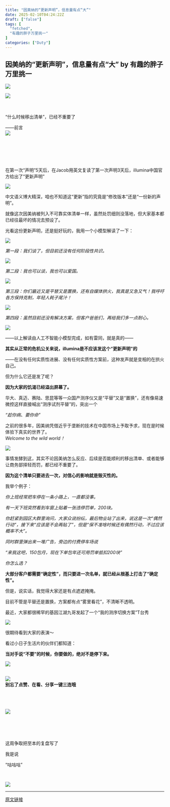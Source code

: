 ```yaml
---
title: "因美纳的“更新声明”，信息量有点“大”"
date: 2025-02-10T04:24:22Z
draft: ["false"]
tags: [
  "fetched",
  "有趣的胖子万里挑一"
]
categories: ["Duty"]
---
```

因美纳的“更新声明”，信息量有点“大” by 有趣的胖子万里挑一
------
<div><p><img data-galleryid="" data-imgfileid="100003081" data-ratio="0.44907407407407407" data-s="300,640" data-src="https://mmbiz.qpic.cn/mmbiz_png/mXLyHfvhcZibHWQJflXM4Ap6Hm2NxrmH235RkM1GjrQgB90KPQTkDxoY4EsibdOe0xclOPkjbzHMH5eZ517dfnPQ/640?wx_fmt=png" data-type="png" data-w="1080" src="https://mmbiz.qpic.cn/mmbiz_png/mXLyHfvhcZibHWQJflXM4Ap6Hm2NxrmH235RkM1GjrQgB90KPQTkDxoY4EsibdOe0xclOPkjbzHMH5eZ517dfnPQ/640?wx_fmt=png"></p><section data-id="13842" data-tools="新媒体排版" data-style-type="正文"><section><section><section><section><section><img data-ratio="1" data-type="png" data-s="300,640" data-w="64" data-src="https://mmbiz.qpic.cn/mmbiz_png/mXLyHfvhcZ9QmmBl1GZBV3icfPr2nicpKXJXzkeISGMST2VmSxuDrk5obuspLAplYFlE7SYXpeCkUL4qxMXyD4OA/640?wx_fmt=png" src="https://mmbiz.qpic.cn/mmbiz_png/mXLyHfvhcZ9QmmBl1GZBV3icfPr2nicpKXJXzkeISGMST2VmSxuDrk5obuspLAplYFlE7SYXpeCkUL4qxMXyD4OA/640?wx_fmt=png"><br></section><br></section><section><section><section><section><section><section><br></section></section><p><span>“什么时候移出清单”，已经不重要了<span>‍</span><span>‍</span><span>‍</span><span>‍</span><span>‍</span><span>‍</span><span>‍</span><span>‍</span><span>‍‍‍‍‍‍‍‍‍‍‍‍‍‍‍‍‍‍‍‍‍‍‍‍‍‍‍‍‍‍‍‍‍‍‍‍‍‍‍‍‍‍‍‍‍‍‍‍‍‍‍‍‍‍</span></span></p><section><span>——前言</span></section></section></section></section></section><section><section><section><img data-ratio="1" data-type="png" data-s="300,640" data-w="64" data-src="https://mmbiz.qpic.cn/mmbiz_png/mXLyHfvhcZ9QmmBl1GZBV3icfPr2nicpKX1s4jO4rV3LWCOicrOzODgLr2Ve6nDOnWxQ8DnJd4dusOycZDibf8Fxdg/640?wx_fmt=png" src="https://mmbiz.qpic.cn/mmbiz_png/mXLyHfvhcZ9QmmBl1GZBV3icfPr2nicpKX1s4jO4rV3LWCOicrOzODgLr2Ve6nDOnWxQ8DnJd4dusOycZDibf8Fxdg/640?wx_fmt=png"><br></section><br></section><br></section></section><section><br></section></section><section><section><br></section></section></section></section><section><br></section><p><span><span>在第一次“声明”5天后，在Jacob用英文复读了第一次声明3天后，illumina中国官方给出了“更新声明”</span></span></p><p><img data-ratio="0.21796875" data-s="300,640" data-src="https://mmbiz.qpic.cn/mmbiz_jpg/mXLyHfvhcZ9z6tkww6WicNKud4byc0wQbHN8rdomsrpOCneXuQXYIHbpAgFk7O1rasrg6lVASRJkNCR3n3e7zmA/640?wx_fmt=jpeg" data-type="jpeg" data-w="1280" src="https://mmbiz.qpic.cn/mmbiz_jpg/mXLyHfvhcZ9z6tkww6WicNKud4byc0wQbHN8rdomsrpOCneXuQXYIHbpAgFk7O1rasrg6lVASRJkNCR3n3e7zmA/640?wx_fmt=jpeg"></p><p><span><span>中文语义博大精深，咱也不知道这“更新”指的究竟是“修改版本”还是“一份新的声明”。<span>‍</span><span>‍</span><span>‍</span><span>‍</span><span>‍</span><span>‍</span><span>‍</span><span>‍</span></span></span></p><p><span><span>就像这次因美纳被列入不可靠实体清单一样，虽然处罚细则没落地，但大家基本都已经往最坏的情况去预设了。<span>‍</span><span>‍</span><span>‍</span><span>‍</span><span>‍</span><span>‍</span><span>‍</span><span>‍</span><span>‍</span></span></span></p><p><span><span>光看这份更新声明，还是挺好玩的，我用一个小模型解读了一下：</span></span></p><p><img data-imgfileid="100006272" data-ratio="0.1046875" data-s="300,640" data-src="https://mmbiz.qpic.cn/mmbiz_png/mXLyHfvhcZ9z6tkww6WicNKud4byc0wQbuCibeuEnJc88zBicBph20OQbaeyJGy9dTotZdrRnSBnlLOyPnvQcuENA/640?wx_fmt=png&amp;from=appmsg" data-type="png" data-w="1280" src="https://mmbiz.qpic.cn/mmbiz_png/mXLyHfvhcZ9z6tkww6WicNKud4byc0wQbuCibeuEnJc88zBicBph20OQbaeyJGy9dTotZdrRnSBnlLOyPnvQcuENA/640?wx_fmt=png&amp;from=appmsg"></p><p><em><span><span>第一段：我们谈了，但目前还没有任何阶段性共识。</span></span></em></p><p><img data-imgfileid="100006273" data-ratio="0.11015625" data-s="300,640" data-src="https://mmbiz.qpic.cn/mmbiz_png/mXLyHfvhcZ9z6tkww6WicNKud4byc0wQbVyu13HCyhdLXLTYqoaVR8Gw4j3LQYoyF6iblwCPOziaGqtAKE3oibJcYw/640?wx_fmt=png&amp;from=appmsg" data-type="png" data-w="1280" src="https://mmbiz.qpic.cn/mmbiz_png/mXLyHfvhcZ9z6tkww6WicNKud4byc0wQbVyu13HCyhdLXLTYqoaVR8Gw4j3LQYoyF6iblwCPOziaGqtAKE3oibJcYw/640?wx_fmt=png&amp;from=appmsg"></p><p><em><span>第二段：我也可以谈，我也可以爱国。</span></em><br></p><p><img data-imgfileid="100006274" data-ratio="0.10703125" data-s="300,640" data-src="https://mmbiz.qpic.cn/mmbiz_png/mXLyHfvhcZ9z6tkww6WicNKud4byc0wQbibJlpyMKMpbH7F1eIiczVicHib8gz9hmBVWKo7NX6velbeiahjF8ewX85qQ/640?wx_fmt=png&amp;from=appmsg" data-type="png" data-w="1280" src="https://mmbiz.qpic.cn/mmbiz_png/mXLyHfvhcZ9z6tkww6WicNKud4byc0wQbibJlpyMKMpbH7F1eIiczVicHib8gz9hmBVWKo7NX6velbeiahjF8ewX85qQ/640?wx_fmt=png&amp;from=appmsg"></p><p><em><span><span>第三段：你们最近又是平替又是置换，还有自媒体拱火，我真是又急又气！我呼吁各方保持克制，年轻人耗子尾汁！</span></span></em></p><p><img data-imgfileid="100006275" data-ratio="0.10234375" data-s="300,640" data-src="https://mmbiz.qpic.cn/mmbiz_png/mXLyHfvhcZ9z6tkww6WicNKud4byc0wQbqm1aZn3DcdSGOTJrAk3c8xjnIekOV5PZxtMm0v4eibSb4ZicibyaJ7siaw/640?wx_fmt=png&amp;from=appmsg" data-type="png" data-w="1280" src="https://mmbiz.qpic.cn/mmbiz_png/mXLyHfvhcZ9z6tkww6WicNKud4byc0wQbqm1aZn3DcdSGOTJrAk3c8xjnIekOV5PZxtMm0v4eibSb4ZicibyaJ7siaw/640?wx_fmt=png&amp;from=appmsg"></p><p><em><span>第四段：虽然目前还没有解决方案，但客户爸爸们，再给我们多一点耐心。</span></em><br></p><p><img data-imgfileid="100006277" data-ratio="0.74921875" data-s="300,640" data-src="https://mmbiz.qpic.cn/mmbiz_jpg/mXLyHfvhcZ9z6tkww6WicNKud4byc0wQbsFibzVhkt1WchWbjqNmpZT1p0S5a0zuODSN5W6WdVBkDWYNvtazSdGQ/640?wx_fmt=jpeg&amp;from=appmsg" data-type="jpeg" data-w="1280" src="https://mmbiz.qpic.cn/mmbiz_jpg/mXLyHfvhcZ9z6tkww6WicNKud4byc0wQbsFibzVhkt1WchWbjqNmpZT1p0S5a0zuODSN5W6WdVBkDWYNvtazSdGQ/640?wx_fmt=jpeg&amp;from=appmsg"></p><p><span><span>——以上解读由人工不智能小模型完成，如有雷同，就是真的——</span></span></p><p><strong><span>其实从正常的危机公关来说，illumina是不应该发这个“更新声明”的</span></strong><br></p><p><span><span>——在没有任何实质性进展、没有任何实质性方案前，这种发声就是变相的在拱火自己。<span>‍</span><span>‍</span><span>‍</span><span>‍</span><span>‍</span><span>‍</span><span>‍</span><span>‍</span><span>‍</span><span>‍</span><span>‍</span><span>‍</span><span>‍</span><span>‍</span><span>‍</span><span>‍</span><span>‍</span><span>‍</span><span>‍</span></span></span></p><p><span><span>但为什么它还是发了呢？</span></span></p><p><strong><span><span>因为大家的饥渴已经溢出屏幕了。</span></span></strong></p><p><span><span>华大、真迈、赛陆、思昆等等一众国产测序仪又是“平替”又是“置换”，还有像易速微控这样直接喊出“测序试剂平替”的，突出一个<span>‍</span><span>‍</span><span>‍</span><span>‍</span><span>‍</span><span>‍</span><span>‍</span><span>‍</span><span>‍</span><span>‍</span><span>‍</span><span>‍</span></span></span></p><p><em><span><span>“趁你病、要你命”</span></span></em></p><section><span>之前的很多年，因美纳凭借近乎于垄断的技术在中国市场上予取予求，现在是时候体验下真实的世界了。</span></section><section><em><span>Welcome to the wild world！</span></em></section><p><img data-croporisrc="https://mmbiz.qpic.cn/mmbiz_jpg/mXLyHfvhcZ9z6tkww6WicNKud4byc0wQbT9WPeUl4BJBJeOeibchib9zZoM4SaDzkIiat1icCTibYd7giaRVCVPYm3GLA/0?wx_fmt=jpeg&amp;from=appmsg" data-cropx1="0" data-cropx2="1280" data-cropy1="905.7439446366783" data-cropy2="1838.0622837370245" data-imgfileid="100006278" data-ratio="0.728125" data-s="300,640" data-src="https://mmbiz.qpic.cn/mmbiz_jpg/mXLyHfvhcZ9z6tkww6WicNKud4byc0wQbCia0aERYjlMaGgJxO9l4b4iavv8jibrF2yibatYGdYU2E8BxCOWVP8SNqA/640?wx_fmt=jpeg" data-type="jpeg" data-w="1280" src="https://mmbiz.qpic.cn/mmbiz_jpg/mXLyHfvhcZ9z6tkww6WicNKud4byc0wQbCia0aERYjlMaGgJxO9l4b4iavv8jibrF2yibatYGdYU2E8BxCOWVP8SNqA/640?wx_fmt=jpeg"></p><p><span><span>事情发酵到这，其实不论因美纳怎么反应、后续是否能顺利的移出清单、或者能够让商务部择轻而罚，都已经不重要了。</span></span></p><p><strong><span><span>因为这个清单只要进去一次，对信心的影响就是毁灭性的。</span></span></strong></p><p><span><span>我举个例子：</span></span></p><p><em><span><span>你上班经常把车停在一条小路上，一直都没事。<span>‍</span><span>‍</span><span>‍</span><span>‍</span><span>‍</span><span>‍</span><span>‍</span><span>‍</span><span>‍</span><span>‍</span><span>‍</span><span>‍</span><span>‍</span><span>‍</span><span>‍</span><span>‍</span><span>‍</span><span>‍</span><span>‍</span><span>‍</span><span>‍</span><span>‍</span><span>‍</span><span>‍</span><span>‍</span><span>‍</span><span>‍</span><span>‍</span><span>‍</span><span>‍</span><span>‍</span><span>‍</span><span>‍</span><span>‍</span><span>‍</span><span>‍</span><span>‍</span><span>‍</span><span>‍</span><span>‍</span><span>‍</span><span>‍</span><span>‍</span><span>‍</span><span>‍</span><span>‍</span><span>‍</span><span>‍</span><span>‍</span><span>‍</span><span>‍</span><span></span></span></span></em></p><p><em><span><span>有一天下班突然看到车窗上贴着一张违停罚单，200块。<span>‍</span><span>‍</span><span>‍</span><span>‍</span><span>‍</span><span></span></span></span></em></p><p><em><span><span>你赶紧到园区大群里询问，大家众说纷纭，最后物业站了出来，说这是一次“偶然行动”，接下来“应该是不会再贴了”，但是“保不准啥时候还有偶然行动，不过应该概率不大”。<span>‍</span><span>‍</span><span>‍</span><span>‍</span><span>‍</span><span>‍</span><span>‍</span><span>‍</span><span>‍</span><span>‍</span><span>‍</span><span>‍</span><span>‍</span><span>‍</span><span></span></span></span></em></p><p><em><span><span>同时群里弹出来一堆广告，旁边的付费停车场说<span>‍</span><span></span></span></span></em></p><p><em><span><span>“来我这吧，150包月，现在下单包年还可用罚单抵扣200块”</span></span></em></p><p><em><span><span>你怎么选？</span></span></em></p><p><strong><span><span>大部分客户都需要“确定性”，而只要进一次名单，就已经从根基上打击了“确定性”。</span></span></strong><span><span><i><span>‍</span><span>‍</span><span>‍</span><span>‍</span><span>‍</span></i></span></span></p><p><span>但是，说实话，我觉得大家还是有点遮遮掩掩。<span>‍</span><span>‍</span><span>‍</span><span>‍</span><span>‍</span></span></p><p><span><span>目前不管是平替还是置换，方案都有点“雾里看花”，不清晰不透明。</span></span></p><p><span><span>最近，大家都很稀罕的基因江湖九哥发起了一个“我的测序切换方案”T台秀</span></span></p><p><a target="_blank" href="https://mp.weixin.qq.com/s?__biz=MzkwMzI0Njc5Mw==&amp;mid=2247492220&amp;idx=1&amp;sn=3860f1a9ad405ebec201be781cbdf93d&amp;scene=21#wechat_redirect" textvalue="你已选中了添加链接的内容" linktype="text" imgurl="" imgdata="null" data-itemshowtype="0" tab="innerlink" data-linktype="1"><span><img data-ratio="0.24296875" data-s="300,640" data-src="https://mmbiz.qpic.cn/mmbiz_jpg/mXLyHfvhcZ9z6tkww6WicNKud4byc0wQb1sNn8WiaFWnZicPQ3MnpyL8F9ewn9YoibibWicPKgCPibneqGR76C33K588w/640?wx_fmt=jpeg" data-type="jpeg" data-w="1280" src="https://mmbiz.qpic.cn/mmbiz_jpg/mXLyHfvhcZ9z6tkww6WicNKud4byc0wQb1sNn8WiaFWnZicPQ3MnpyL8F9ewn9YoibibWicPKgCPibneqGR76C33K588w/640?wx_fmt=jpeg"></span></a></p><p><span><span>很期待看到大家的表演～</span></span></p><p><span><span>看过小日子生活片的伙伴们都知道：<span>‍</span><span>‍</span><span>‍</span><span>‍</span><span>‍</span><span>‍</span><span>‍</span><span>‍</span><span>‍</span><span>‍</span><span>‍</span></span></span></p><p><strong><span><span>当对手说“不要”的时候，你要做的，绝对不是停下来。</span></span></strong></p><p><img data-imgfileid="100006276" data-ratio="0.525" data-s="300,640" data-src="https://mmbiz.qpic.cn/mmbiz_jpg/mXLyHfvhcZ9z6tkww6WicNKud4byc0wQbglRO2uTcvo2DdibE4tKZe8IvCfgjhbChGTx8AhLTBwskmfOxBia3tp9g/640?wx_fmt=jpeg&amp;from=appmsg" data-type="jpeg" data-w="1280" src="https://mmbiz.qpic.cn/mmbiz_jpg/mXLyHfvhcZ9z6tkww6WicNKud4byc0wQbglRO2uTcvo2DdibE4tKZe8IvCfgjhbChGTx8AhLTBwskmfOxBia3tp9g/640?wx_fmt=jpeg&amp;from=appmsg"></p><section><span>‍‍‍‍‍‍‍</span></section><section><mp-common-profile data-id="MjM5MDMwOTcxNQ==" data-pluginname="mpprofile" data-headimg="http://mmbiz.qpic.cn/mmbiz_png/mXLyHfvhcZ9YX5DalTkC6cXcgW1E9QDqznla9ic8BhibvbRXDyrz5EWLbd0LeexArRtFqmJZEIeCzH6hFjlKCD7A/0?wx_fmt=png" data-nickname="有趣的胖子万里挑一" data-alias="youqudepangzi" data-signature="阅人亦被阅，写写行内人、行内事，主要还是瞎比比" data-from="0" data-weuitheme="light"></mp-common-profile></section><section data-id="9407" data-tools="新媒体排版" data-style-type="分隔"><section><img data-ratio="0.20155038759689922" data-src="https://mmbiz.qpic.cn/mmbiz_png/mXLyHfvhcZ9RBx53McsKPItyn2auGPaECc0NFBd4svgu2GPsyicoFhmhu6LKumQRocpn7Yic4qkDm0tE2z2m7s3g/640?wx_fmt=png" data-type="png" data-w="129" src="https://mmbiz.qpic.cn/mmbiz_png/mXLyHfvhcZ9RBx53McsKPItyn2auGPaECc0NFBd4svgu2GPsyicoFhmhu6LKumQRocpn7Yic4qkDm0tE2z2m7s3g/640?wx_fmt=png"><br></section><section><strong><span>别忘了点赞、在看、分享一键三连哦</span></strong></section></section><section data-id="9170" data-tools="新媒体排版" data-style-type="分隔"><section powered-by="xiumi.us"><section><section><section powered-by="xiumi.us"><section><section><br></section><br></section><br></section><br></section><section><section powered-by="xiumi.us"><section><section><img data-ratio="1.345" data-src="https://mmbiz.qpic.cn/mmbiz_gif/mXLyHfvhcZ9QmmBl1GZBV3icfPr2nicpKXxCQxwqCtyrjL7EfJ9ECBf76yzoWpfgTRrZJrxXvohQic71fvnxTxusQ/640?wx_fmt=gif" data-type="gif" data-w="200" src="https://mmbiz.qpic.cn/mmbiz_gif/mXLyHfvhcZ9QmmBl1GZBV3icfPr2nicpKXxCQxwqCtyrjL7EfJ9ECBf76yzoWpfgTRrZJrxXvohQic71fvnxTxusQ/640?wx_fmt=gif"><br></section><br></section><br></section><br></section><section><section powered-by="xiumi.us"><section><section><br></section></section></section></section></section></section></section><p><span><span>这周争取把至本的复盘写了<span>‍</span><span>‍</span><span>‍</span></span></span></p><p><span><span>我是说</span></span></p><p><span><span>“咕咕咕”</span></span></p><p><span>‍‍</span></p><p><a target="_blank" href="http://mp.weixin.qq.com/s?__biz=MjM5MDMwOTcxNQ==&amp;mid=2247486675&amp;idx=1&amp;sn=27eb6d194c4b9430020c7debb1d11092&amp;chksm=a64780ef913009f9817a82c7e1b3ea526ec3c3425ed5d2dad37a5fd0e81ad61288416b5a79e1&amp;scene=21#wechat_redirect" textvalue="你已选中了添加链接的内容" linktype="text" imgurl="" imgdata="null" data-itemshowtype="0" tab="innerlink" data-linktype="1"><span><img data-galleryid="" data-imgfileid="100005301" data-ratio="0.31203703703703706" data-s="300,640" data-src="https://mmbiz.qpic.cn/mmbiz_png/mXLyHfvhcZ8Mib3lnSW3fBvE9egS065lTicLwbcqCAjRNlDWhSO53X68cDKpfkgZD0XYUD3duWRb5bsCQ4iaezxKg/640?wx_fmt=png" data-type="png" data-w="1080" src="https://mmbiz.qpic.cn/mmbiz_png/mXLyHfvhcZ8Mib3lnSW3fBvE9egS065lTicLwbcqCAjRNlDWhSO53X68cDKpfkgZD0XYUD3duWRb5bsCQ4iaezxKg/640?wx_fmt=png"></span></a></p><p><mp-style-type data-value="3"></mp-style-type></p></div>  
<hr>
<a href="https://mp.weixin.qq.com/s/3ZMfLaQ7BcSvZW3Ri4pTDQ",target="_blank" rel="noopener noreferrer">原文链接</a>
